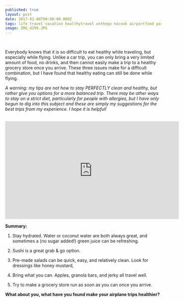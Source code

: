 ```yaml
---
published: true
layout: post
date: 2017-01-08T00:00:00.000Z
tags: life travel vacation healthytravel onthego nocook airportfood portable lunch dinner snacks
image: IMG_4299.JPG
---
```


<br>

Everybody knows that it is so difficult to eat healthy while traveling, but especially while flying. Unlike a car trip, you can only bring a very limited amount of food, no drinks, and then cannot easily make a trip to a healthy grocery store once you arrive. These three issues make for a difficult combination, but I have found that healthy eating can still be done while flying. 

*A warning: my tips are not how to stay PERFECTLY clean and healthy, but rather give you options for a more balanced trip. There may be other ways to stay on a strict diet, particularly for people with allergies, but I have only begun to dig into this subject and these are simply my suggestions for the best trips from my experience. I hope it is helpful!*

<br>

<iframe width="560" height="315" src="https://www.youtube.com/embed/6zkiIGwL5Ok" frameborder="0" allowfullscreen></iframe>

<br>

**Summary:**

1. Stay hydrated. Water or coconut water are both always great, and sometimes a (no sugar added!) green juice can be refreshing. 

2. Sushi is a great grab & go option.

3. Pre-made salads can be quick, easy, and relatively clean. Look for dressings like honey mustard, 

4. Bring what you can. Apples, granola bars, and jerky all travel well. 

5. Try to make a grocery store run as soon as you can once you arrive. 


**What about you, what have you found make your airplane trips healthier?**
